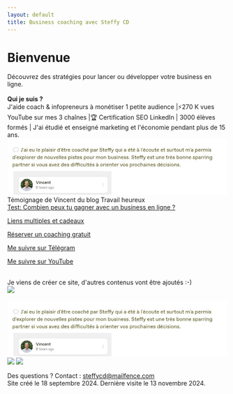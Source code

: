 ```yaml
---
layout: default
title: Business coaching avec Steffy CD
---
```

# Bienvenue

Découvrez des stratégies pour lancer ou développer votre business en ligne. <br><br>
<b>Qui je suis ?</b><br> J'aide coach & infopreneurs à monétiser 1 petite audience |⚡️270 K vues YouTube sur mes 3 chaînes |🏆 Certification SEO LinkedIn | 3000 élèves formés | J'ai étudié et enseigné marketing et l'économie pendant plus de 15 ans.<br>
<img src="Vincent-Steffy-CD-avis-business-coach-business.jpg">
Témoignage de Vincent du blog Travail heureux
<br>
<a href="http://forms.gle/PPhe2kUfzohxfQpp6">Test: Combien peux tu gagner avec un business en ligne ?</a>

<a href="http://mtr.bio/funeducationacademycom">Liens multiples et cadeaux</a> 

<a href="http://calendly.com/coaching-infopreneurs/decouverte?month=2024-01">Réserver un coaching gratuit</a>

<a href="http://docs.google.com/forms/d/e/1FAIpQLScPa8v7p1iMQupOlwNSdW9t6fD9wP1TFKS-C1ak424ckBKupw/viewform?usp=sf_link">Me suivre sur Télégram</a>

<a href="http://youtube.com/@SteffyCDbusinesscoaching/?sub_confirmation=1">Me suivre sur YouTube</a>


<br>Je viens de créer ce site, d'autres contenus vont être ajoutés :-)<br>
<img src="../business-en-ligne/Vincent-Steffy-CD-avis-business-coach-business.jpg">

<img src="Vincent Steffy CD avis business coach business choaching.jpg">
<img src="../business-en-ligne/Vincent Steffy CD avis business coach business choaching.jpg">
<img src="../../business-en-ligne/Vincent Steffy CD avis business coach business choaching.jpg">

Des questions ? Contact : steffycd@mailfence.com <br>
Site créé le 18 septembre 2024. Dernière visite le 13 novembre 2024.
